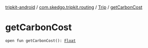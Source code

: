 [tripkit-android](../../index.md) / [com.skedgo.tripkit.routing](../index.md) / [Trip](index.md) / [getCarbonCost](./get-carbon-cost.md)

# getCarbonCost

`open fun getCarbonCost(): `[`Float`](https://kotlinlang.org/api/latest/jvm/stdlib/kotlin/-float/index.html)